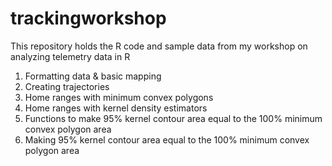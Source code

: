 # trackingworkshop
This repository holds the R code and sample data from my workshop on analyzing telemetry data in R

1. Formatting data & basic mapping
2. Creating trajectories
3. Home ranges with minimum convex polygons
4. Home ranges with kernel density estimators
5. Functions to make 95% kernel contour area equal to the 100% minimum convex polygon area
6. Making 95% kernel contour area equal to the 100% minimum convex polygon area
